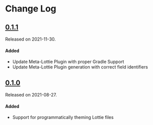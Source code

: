 # Change Log
## [0.1.1](https://github.com/stash-sso/meta-lottie-android/tag/0.1.1)
Released on 2021-11-30.
#### Added
- Update Meta-Lottie Plugin with proper Gradle Support
- Update Meta-Lottie Plugin generation with correct field identifiers

## [0.1.0](https://github.com/stash-sso/meta-lottie-android/tag/0.1.0)
Released on 2021-08-27.
#### Added
- Support for programmatically theming Lottie files
